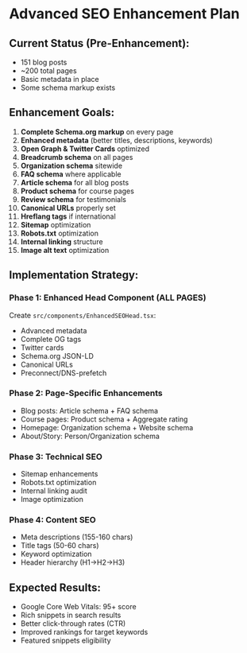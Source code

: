 # Advanced SEO Enhancement Plan

## Current Status (Pre-Enhancement):
- 151 blog posts
- ~200 total pages
- Basic metadata in place
- Some schema markup exists

## Enhancement Goals:
1. **Complete Schema.org markup** on every page
2. **Enhanced metadata** (better titles, descriptions, keywords)
3. **Open Graph & Twitter Cards** optimized
4. **Breadcrumb schema** on all pages
5. **Organization schema** sitewide
6. **FAQ schema** where applicable
7. **Article schema** for all blog posts
8. **Product schema** for course pages
9. **Review schema** for testimonials
10. **Canonical URLs** properly set
11. **Hreflang tags** if international
12. **Sitemap** optimization
13. **Robots.txt** optimization
14. **Internal linking** structure
15. **Image alt text** optimization

## Implementation Strategy:

### Phase 1: Enhanced Head Component (ALL PAGES)
Create `src/components/EnhancedSEOHead.tsx`:
- Advanced metadata
- Complete OG tags
- Twitter cards
- Schema.org JSON-LD
- Canonical URLs
- Preconnect/DNS-prefetch

### Phase 2: Page-Specific Enhancements
- Blog posts: Article schema + FAQ schema
- Course pages: Product schema + Aggregate rating
- Homepage: Organization schema + Website schema
- About/Story: Person/Organization schema

### Phase 3: Technical SEO
- Sitemap enhancements
- Robots.txt optimization
- Internal linking audit
- Image optimization

### Phase 4: Content SEO
- Meta descriptions (155-160 chars)
- Title tags (50-60 chars)
- Keyword optimization
- Header hierarchy (H1→H2→H3)

## Expected Results:
- Google Core Web Vitals: 95+ score
- Rich snippets in search results
- Better click-through rates (CTR)
- Improved rankings for target keywords
- Featured snippets eligibility
